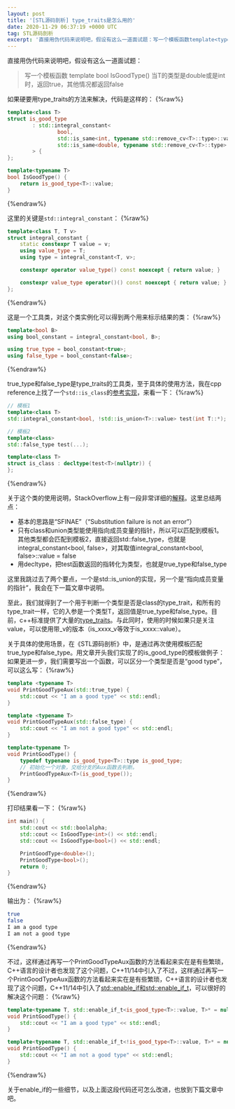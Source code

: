 ```yaml
---
layout: post
title: '[STL源码剖析] type_traits是怎么用的'
date: 2020-11-29 06:37:19 +0000 UTC
tag: STL源码剖析
excerpt: '直接用伪代码来说明吧，假设有这么一道面试题：写一个模板函数template<typename T> bool IsGoodType()当T的类型是double或是int时，返回true，其他情况都返回false如果硬要用type_traits的方法来解决，代码是这样的：template<cla...'
---
```

直接用伪代码来说明吧，假设有这么一道面试题：
> 写一个模板函数
> template<typename T> bool IsGoodType()
> 当T的类型是double或是int时，返回true，其他情况都返回false

如果硬要用type_traits的方法来解决，代码是这样的：
{%raw%}
```cpp
template<class T>
struct is_good_type
        : std::integral_constant<
                bool,
                std::is_same<int, typename std::remove_cv<T>::type>::value ||
                std::is_same<double, typename std::remove_cv<T>::type>::value
        > {
};

template<typename T>
bool IsGoodType() {
    return is_good_type<T>::value;
}
```
{%endraw%}

这里的关键是`std::integral_constant`：
{%raw%}
```cpp
template<class T, T v>
struct integral_constant {
    static constexpr T value = v;
    using value_type = T;
    using type = integral_constant<T, v>;

    constexpr operator value_type() const noexcept { return value; }

    constexpr value_type operator()() const noexcept { return value; }
};
```
{%endraw%}

这是一个工具类，对这个类实例化可以得到两个用来标示结果的类：
{%raw%}
```cpp
template<bool B>
using bool_constant = integral_constant<bool, B>;

using true_type = bool_constant<true>;
using false_type = bool_constant<false>;
```
{%endraw%}

true_type和false_type是type_traits的工具类，至于具体的使用方法，我在cpp reference上找了一个`std::is_class`的[参考实现](https://en.cppreference.com/w/cpp/types/is_class)，来看一下：
{%raw%}
```cpp
// 模板1
template<class T>
std::integral_constant<bool, !std::is_union<T>::value> test(int T::*);

// 模板2
template<class>
std::false_type test(...);

template<class T>
struct is_class : decltype(test<T>(nullptr)) {
};
```
{%endraw%}

关于这个类的使用说明，StackOverflow上有一段非常详细的[解释](https://stackoverflow.com/a/35213831)。这里总结两点：

- 基本的思路是“SFINAE”（“Substitution failure is not an error”）
- 只有class和union类型能使用指向成员变量的指针，所以可以匹配到模板1。其他类型都会匹配到模板2，直接返回std::false_type，也就是integral_constant<bool, false>，对其取值integral_constant<bool, false>::value = false
- 用decltype，把test函数返回的指转化为类型，也就是true_type和false_type

这里我跳过去了两个要点，一个是std::is_union的实现，另一个是“指向成员变量的指针”，我会在下一篇文章中说明。


至此，我们就得到了一个用于判断一个类型是否是class的type_trait，和所有的type_trait一样，它的入参是一个类型T，返回值是true_type和false_type。目前，c++标准提供了大量的[type_traits](https://en.cppreference.com/w/cpp/header/type_traits)。与此同时，使用的时候如果只是关注value，可以使用带_v的版本（is_xxxx_v<T>等效于is_xxxx<T>::value）。

关于具体的使用场景，在《STL源码剖析》中，是通过再次使用模板匹配true_type和false_type。用文章开头我们实现了的is_good_type的模板做例子：如果更进一步，我们需要写出一个函数，可以区分一个类型是否是“good type”，可以这么写：
{%raw%}
```cpp
template <typename T>
void PrintGoodTypeAux(std::true_type) {
    std::cout << "I am a good type" << std::endl;
}

template <typename T>
void PrintGoodTypeAux(std::false_type) {
    std::cout << "I am not a good type" << std::endl;
}

template<typename T>
void PrintGoodType() {
    typedef typename is_good_type<T>::type is_good_type;
    // 初始化一个对象，交给分支的Aux函数去判断。
    PrintGoodTypeAux<T>(is_good_type());
}
```
{%endraw%}

打印结果看一下：
{%raw%}
```cpp
int main() {
    std::cout << std::boolalpha;
    std::cout << IsGoodType<int>() << std::endl;
    std::cout << IsGoodType<bool>() << std::endl;

    PrintGoodType<double>();
    PrintGoodType<bool>();
    return 0;
}
```
{%endraw%}

输出为：
{%raw%}
```bash
true
false
I am a good type
I am not a good type
```
{%endraw%}

不过，这样通过再写一个PrintGoodTypeAux函数的方法看起来实在是有些繁琐，C++语言的设计者也发现了这个问题，C++11/14中引入了不过，这样通过再写一个PrintGoodTypeAux函数的方法看起来实在是有些繁琐，C++语言的设计者也发现了这个问题，C++11/14中引入了[std::enable_if和std::enable_if_t](https://en.cppreference.com/w/cpp/types/enable_if)，可以很好的解决这个问题：
{%raw%}
```cpp
template<typename T, std::enable_if_t<is_good_type<T>::value, T>* = nullptr>
void PrintGoodType() {
    std::cout << "I am a good type" << std::endl;
}

template<typename T, std::enable_if_t<!is_good_type<T>::value, T>* = nullptr>
void PrintGoodType() {
    std::cout << "I am not a good type" << std::endl;
}
```
{%endraw%}

关于enable_if的一些细节，以及上面这段代码还可怎么改进，也放到下篇文章中吧。
